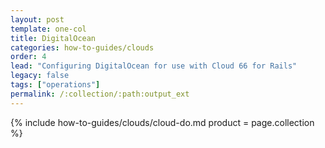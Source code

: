 ```yaml
---
layout: post
template: one-col
title: DigitalOcean
categories: how-to-guides/clouds
order: 4
lead: "Configuring DigitalOcean for use with Cloud 66 for Rails"
legacy: false
tags: ["operations"]
permalink: /:collection/:path:output_ext
---
```



{% include how-to-guides/clouds/cloud-do.md  product = page.collection %}
